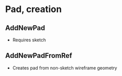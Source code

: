 # Pad, creation
## AddNewPad
* Requires sketch

## AddNewPadFromRef
* Creates pad from non-sketch wireframe geometry
